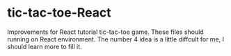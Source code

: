 # tic-tac-toe-React
Improvements for React tutorial tic-tac-toe game. These files should running on React environment.
The number 4 idea is a little diffcult for me, I should learn more to fill it.
